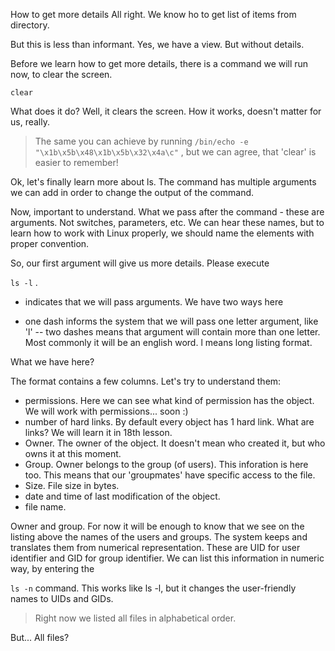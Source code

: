 How to get more details
All right. We know ho to get list of items from directory.

But this is less than informant. Yes, we have a view. But without details.

Before we learn how to get more details, there is a command we will run now, to clear the screen.

`clear`

What does it do? Well, it clears the screen. How it works, doesn't matter for us, really.

> The same you can achieve by running `/bin/echo -e "\x1b\x5b\x48\x1b\x5b\x32\x4a\c"` , but we can agree, that 'clear' is easier to remember!

Ok, let's finally learn more about ls. The command has multiple arguments we can add in order to change the output of the command.

Now, important to understand. What we pass after the command - these are arguments. Not switches, parameters, etc. We can hear these names, but to learn how to work with Linux properly, we should name the elements with proper convention.

So, our first argument will give us more details. Please execute

`ls -l` .

- indicates that we will pass arguments. We have two ways here

- one dash informs the system that we will pass one letter argument, like 'l'
-- two dashes means that argument will contain more than one letter. Most commonly it will be an english word.
l means long listing format.

What we have here?

The format contains a few columns. Let's try to understand them:

- permissions. Here we can see what kind of permission has the object. We will work with permissions... soon :)
- number of hard links. By default every object has 1 hard link. What are links? We will learn it in 18th lesson.
- Owner. The owner of the object. It doesn't mean who created it, but who owns it at this moment.
- Group. Owner belongs to the group (of users). This inforation is here too. This means that our 'groupmates' have specific access to the file.
- Size. File size in bytes.
- date and time of last modification of the object.
- file name.

Owner and group. For now it will be enough to know that we see on the listing above the names of the users and groups. The system keeps and translates them from numerical representation. These are UID for user identifier and GID for group identifier. We can list this information in numeric way, by entering the

`ls -n` command. This works like ls -l, but it changes the user-friendly names to UIDs and GIDs.

> Right now we listed all files in alphabetical order.

But... All files?
